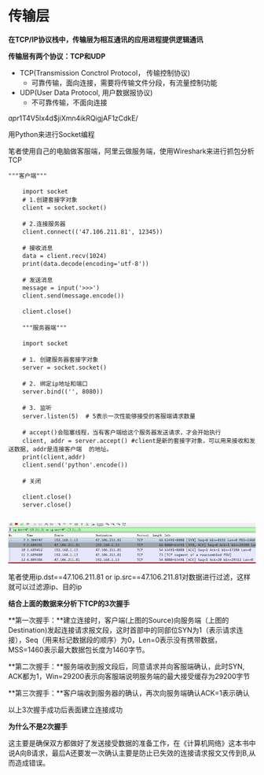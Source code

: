 # 传输层

**在TCP/IP协议栈中，传输层为相互通讯的应用进程提供逻辑通讯**

**传输层有两个协议：TCP和UDP**

* TCP(Transmission Conctrol Protocol， 传输控制协议)
  * 可靠传输，面向连接，需要将传输文件分段，有流量控制功能
* UDP(User Data Protocol, 用户数据报协议)
  * 不可靠传输，不面向连接

$apr1​$T4V5lx4d$jiXmn4ikRQigjAF1zCdkE/

用Python来进行Socket编程 

笔者使用自己的电脑做客服端，阿里云做服务端，使用Wireshark来进行抓包分析TCP

```
"""客户端"""

	import socket
    # 1.创建套接字对象
    client = socket.socket()

    # 2.连接服务器
    client.connect(('47.106.211.81', 12345))

    # 接收消息
    data = client.recv(1024)
    print(data.decode(encoding='utf-8'))

    # 发送消息
    message = input('>>>')
    client.send(message.encode())
    
    client.close()
    
    """服务器端"""
    
    import socket

    # 1. 创建服务器套接字对象
    server = socket.socket()

    # 2. 绑定ip地址和端口
    server.bind(('', 8080))

    # 3. 监听
    server.listen(5)  # 5表示一次性能够接受的客服端请求数量

    # accept()会阻塞线程，当有客户端给这个服务器发送请求，才会开始执行
    client, addr = server.accept() #client是新的套接字对象，可以用来接收和发送数据, addr是连接客户端	的地址。
    print(client,addr)
    client.send('python'.encode())

    # 关闭
    
    client.close()
    server.close()
    
```

![](img/20190310162430.png)



笔者使用ip.dst==47.106.211.81 or ip.src==47.106.211.81对数据进行过滤，这样就可以过滤源ip、目的ip 

**结合上面的数据来分析下TCP的3次握手**

**第一次握手：**建立连接时，客户端(上图的Source)向服务端（上图的Destination)发起连接请求报文段，这时首部中的同部位SYN为1（表示请求连接），Seq（用来标记数据段的顺序）为0，Len=0表示没有携带数据，MSS=1460表示最大数据包长度为1460字节。

**第二次握手：**服务端收到报文段后，同意请求并向客服端确认，此时SYN, ACK都为1，Win=29200表示向客服端说明服务端的最大接受缓存为29200字节

**第三次握手：**客户端收到服务器的确认，再次向服务端确认ACK=1表示确认

以上3次握手成功后表面建立连接成功

**为什么不是2次握手**

这主要是确保双方都做好了发送接受数据的准备工作，在《计算机网络》这本书中说A向B请求，最后A还要发一次确认主要是防止已失效的连接请求报文又传到B,从而造成错误。



